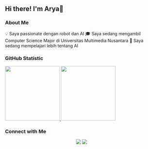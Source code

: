 ## Hi there! I'm Arya👋

### About Me
💡 Saya passionate dengan robot dan AI
🎓 Saya sedang mengambil Computer Science Major di Universitas Multimedia Nusantara
🤖 Saya sedang mempelajari lebih tentang AI

### GitHub Statistic
<p align="left">
  <a href="https://github.com/penuliscode">
    <img height="180em" src="https://github-readme-stats-eight-theta.vercel.app/api?username=aryasetiawaann&show_icons=true&theme=algolia&include_all_commits=true&count_private=true"/>
    <img height="180em" src="https://github-readme-stats-eight-theta.vercel.app/api/top-langs/?username=aryasetiawaann&layout=compact&theme=algolia"/>
  </a>
</p>

### Connect with Me
<p align="center">
  <a href="https://linkedin.com/in/arya-setiawan/"><img src="https://img.shields.io/badge/-Arya%20Setiawan-0077B5?style=flat&logo=Linkedin&logoColor=white"/></a>
  <a href="mailto:aryasetiawaann@gmail.com"><img src="https://img.shields.io/badge/-aryasetiawaann@gmail.com-D14836?style=flat&logo=Gmail&logoColor=white"/></a>
</p>
